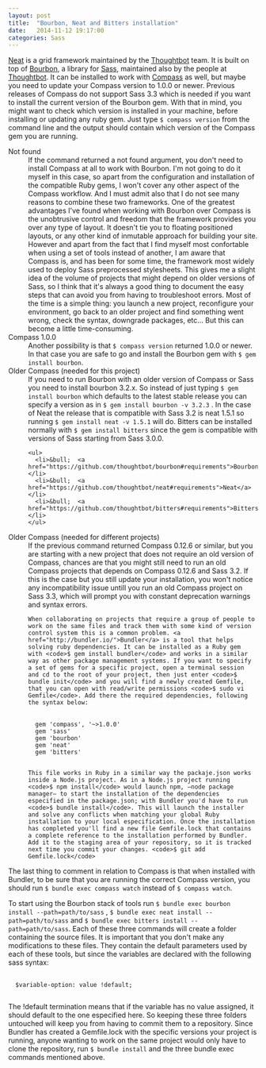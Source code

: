```yaml
---
layout: post
title:  "Bourbon, Neat and Bitters installation"
date:   2014-11-12 19:17:00
categories: Sass
---
```


[Neat](http://neat.bourbon.io/) is a grid framework maintained by the [Thoughtbot](http://thoughtbot.com/) team. It is built on top of [Bourbon](http://bourbon.io/), a library for [Sass](http://sass-lang.com/), maintained also by the people at [Thoughtbot](http://thoughtbot.com/). It can be installed to work with [Compass](http://compass-style.org/) as well, but maybe you need to update your Compass version to 1.0.0 or newer. Previous releases of Compass do not support Sass 3.3 which is needed if you want to install the current version of the Bourbon gem. With that in mind, you might want to check which version is installed in your machine, before installing or updating any ruby gem. Just type `$ compass version` from the command line and the output should contain which version of the Compass gem you are running.  

<dl>

  <dt>Not found</dt>
  <dd>
    If the command returned a not found argument, you don't need to install Compass at all to work with Bourbon. I'm not going to do it myself in this case, so apart from the configuration and installation of the compatible Ruby gems, I won't cover any other aspect of the Compass workflow. And I must admit also that I do not see many reasons to combine these two frameworks. One of the greatest advantages I've found when working with Bourbon over Compass is the unobtrusive control and freedom that the framework provides you over any type of layout. It doesn't tie you to floating positioned layouts, or any other kind of inmutable approach for building your site. However and apart from the fact that I find myself most confortable when using a set of tools instead of another, I am aware that Compass is, and has been for some time, the framework most widely used to deploy Sass preprocessed stylesheets. This gives me a slight idea of the volume of projects that might depend on older versions of Sass, so I think that it's always a good thing to document the easy steps that can avoid you from having to troubleshoot errors.  Most of the time is a simple thing: you launch a new project, reconfigure your environment, go back to an older project and find something went wrong, check the syntax, downgrade packages, etc... But this can become a little time-consuming. 
  </dd>

  <dt>Compass 1.0.0</dt>
  <dd>
    Another possibility is that <code>$ compass version</code> returned 1.0.0 or newer. In that case you are safe to go and install the Bourbon gem with <code>$ gem install bourbon</code>. 
  </dd>

  <dt>Older Compass (needed for this project)</dt>
  <dd>
    If you need to run Bourbon with an older version of Compass or Sass you need to install bourbon 3.2.x. So instead of just typing <code>$ gem install bourbon</code> which defaults to the latest stable release you can specify a version as in <code>$ gem install bourbon -v 3.2.3</code> . In the case of Neat the release that is compatible with Sass 3.2 is neat 1.5.1 so running <code>$ gem install neat -v 1.5.1</code> will do. Bitters can be installed normally with <code>$ gem install bitters</code> since the gem is compatible with versions of Sass starting from Sass 3.0.0.

    <ul>
      <li>&bull;  <a href="https://github.com/thoughtbot/bourbon#requirements">Bourbon</a></li>
      <li>&bull;  <a href="https://github.com/thoughtbot/neat#requirements">Neat</a></li>
      <li>&bull;  <a href="https://github.com/thoughtbot/bitters#requirements">Bitters</a></li>
    </ul>
  </dd>

  <dt>Older Compass (needed for different projects)</dt>
  <dd>
    If the previous command returned Compass 0.12.6 or similar, but you are starting with a new project that does not require an old version of Compass, chances are that you might still need to run an old Compass projects that depends on Compass 0.12.6 and Sass 3.2. If this is the case but you still update your installation, you won't notice any incompatibility issue untill you run an old Compass project on Sass 3.3, which will prompt you with constant deprecation warnings and syntax errors.

    When collaborating on projects that require a group of people to work on the same files and track them with some kind of version control system this is a common problem. <a href="http://bundler.io/">Bundler</a> is a tool that helps solving ruby dependencies. It can be installed as a Ruby gem with <code>$ gem install bundler</code> and works in a similar way as other package management systems. If you want to specify a set of gems for a specific project, open a terminal session and cd to the root of your project, then just enter <code>$ bundle init</code> and you will find a newly created Gemfile, that you can open with read/write permissions <code>$ sudo vi Gemfile</code>. Add there the required dependencies, following the syntax below:

<pre>
  <code class="gemspec">
  gem 'compass', '~>1.0.0'
  gem 'sass'
  gem 'bourbon'
  gem 'neat'
  gem 'bitters'
  </code>
</pre>

    This file works in Ruby in a similar way the packaje.json works inside a Node.js project. As in a Node.js project running <code>$ npm install</code> would launch npm, –node package manager– to start the installation of the dependencies especified in the package.json; with Bundler you'd have to run <code>$ bundle install</code>. This will launch the installer and solve any conflicts when matching your global Ruby installation to your local especification. Once the installation has completed you'll find a new file Gemfile.lock that contains a complete reference to the installation performed by Bundler. Add it to the staging area of your repository, so it is tracked next time you commit your changes. <code>$ git add Gemfile.lock</code> 
  </dd>
</dl>

<!--<pre>
  <code class="gemspec">
    GEM
      remote: https://rubygems.org/
      specs:
        bitters (0.10.1)
          bourbon (>= 3.2)
          sass (>= 3.2)
          thor
        bourbon (4.0.2)
          sass (~> 3.3)
          thor
        chunky_png (1.3.3)
        compass (1.0.1)
          chunky_png (~> 1.2)
          compass-core (~> 1.0.1)
          compass-import-once (~> 1.0.5)
          rb-fsevent (>= 0.9.3)
          rb-inotify (>= 0.9)
          sass (>= 3.3.13, < 3.5)
        compass-core (1.0.1)
          multi_json (~> 1.0)
          sass (>= 3.3.0, < 3.5)
        compass-import-once (1.0.5)
          sass (>= 3.2, < 3.5)
          ffi (1.9.6)
        multi_json (1.10.1)
          neat (1.7.0)
          bourbon (>= 4.0)
        sass (>= 3.3)
        rb-fsevent (0.9.4)
        rb-inotify (0.9.5)
          ffi (>= 0.5.0)
        sass (3.4.7)
      thor (0.19.1)

  PLATFORMS
    ruby

  DEPENDENCIES
    bitters
    bourbon
    compass (~> 1.0.0)
    neat
    sass


  </code>
</pre>-->


The last thing to comment in relation to Compass is that when installed with Bundler, to be sure that you are running the correct Compass version, you should run `$ bundle exec compass watch` instead of `$ compass watch`. 

To start using the Bourbon stack of tools run `$ bundle exec bourbon install --path=path/to/sass` ,  `$ bundle exec neat install --path=path/to/sass` and  `$ bundle exec bitters install --path=path/to/sass`. Each of these three commands will create a folder containing the source files. It is important that you don't make any modifications to these files. They contain the default parameters used by each of these tools, but since the variables are declared with the following sass syntax:

<pre>
  <code class="scss">
  $variable-option: value !default; 
  </code>
</pre>

The !default termination means that if the variable has no value assigned, it should default to the one especified here. So keeping these three folders untouched will keep you from having to commit them to a repository. Since Bundler has created a Gemfile.lock with the specific versions your project is running, anyone wanting to work on the same project would only have to clone the repository, run `$ bundle install` and the three bundle exec commands mentioned above. 



